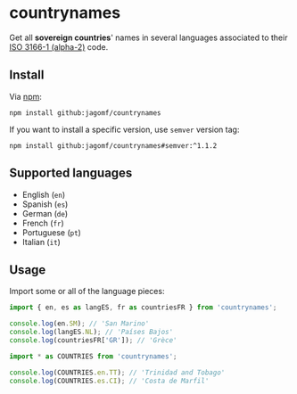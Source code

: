 # countrynames

Get all **sovereign countries**' names in several languages associated to their [ISO 3166-1 (alpha-2)](https://en.wikipedia.org/wiki/ISO_3166-1_alpha-2) code.

## Install

Via [npm](npmjs.org):

```shell
npm install github:jagomf/countrynames
```
If you want to install a specific version, use `semver` version tag:
```shell
npm install github:jagomf/countrynames#semver:^1.1.2
```

## Supported languages

* English (`en`)
* Spanish (`es`)
* German (`de`)
* French (`fr`)
* Portuguese (`pt`)
* Italian (`it`)

## Usage

Import some or all of the language pieces:

```javascript
import { en, es as langES, fr as countriesFR } from 'countrynames';

console.log(en.SM); // 'San Marino'
console.log(langES.NL); // 'Países Bajos'
console.log(countriesFR['GR']); // 'Grèce'
```
```javascript
import * as COUNTRIES from 'countrynames';

console.log(COUNTRIES.en.TT); // 'Trinidad and Tobago'
console.log(COUNTRIES.es.CI); // 'Costa de Marfil'
```
